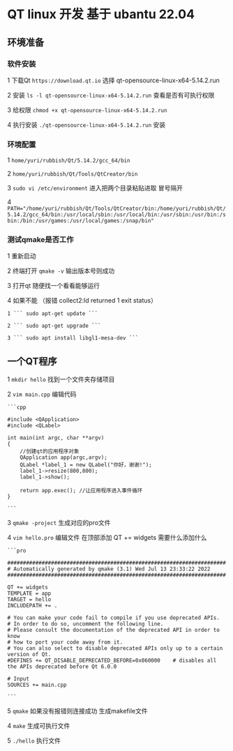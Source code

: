 # QT linux 开发 基于 ubantu 22.04

## 环境准备

### 软件安装

1 下载Qt ``` https://download.qt.io ``` 选择 qt-opensource-linux-x64-5.14.2.run

2 安装 ``` ls -l qt-opensource-linux-x64-5.14.2.run ``` 查看是否有可执行权限

3 给权限 ``` chmod +x qt-opensource-linux-x64-5.14.2.run ```

4 执行安装 ``` ./qt-opensource-linux-x64-5.14.2.run ``` 安装

### 环境配置

1 ``` home/yuri/rubbish/Qt/5.14.2/gcc_64/bin ```

2 ``` home/yuri/rubbish/Qt/Tools/QtCreator/bin ```

3 ``` sudo vi /etc/environment ``` 进入把两个目录粘贴进取 冒号隔开

4 ``` PATH="/home/yuri/rubbish/Qt/Tools/QtCreator/bin:/home/yuri/rubbish/Qt/5.14.2/gcc_64/bin:/usr/local/sbin:/usr/local/bin:/usr/sbin:/usr/bin:/sbin:/bin:/usr/games:/usr/local/games:/snap/bin" ```

### 测试qmake是否工作

1 重新启动

2 终端打开 ``` qmake -v ``` 输出版本号则成功

3 打开qt 随便找一个看看能够运行

4 如果不能 （报错 collect2:ld returned 1 exit status）

    1 ``` sudo apt-get update ```

    2 ``` sudo apt-get upgrade ```

    3 ``` sudo apt install libgl1-mesa-dev ```

## 一个QT程序

1 ``` mkdir hello ``` 找到一个文件夹存储项目

2 ``` vim main.cpp ``` 编辑代码

    ```cpp

    #include <QApplication>
    #include <QLabel>

    int main(int argc, char **argv)
    {
        //创建qt的应用程序对象
        QApplication app(argc,argv);
        QLabel *label_1 = new QLabel("你好，谢谢!");
        label_1->resize(800,800);
        label_1->show();

        return app.exec(); //让应用程序进入事件循环
    }

    ```

3 ``` qmake -project ``` 生成对应的pro文件

4 ``` vim hello.pro ``` 编辑文件 在顶部添加 QT += widgets 需要什么添加什么

    ```pro

    ######################################################################
    # Automatically generated by qmake (3.1) Wed Jul 13 23:33:22 2022
    ######################################################################

    QT += widgets
    TEMPLATE = app
    TARGET = hello
    INCLUDEPATH += .

    # You can make your code fail to compile if you use deprecated APIs.
    # In order to do so, uncomment the following line.
    # Please consult the documentation of the deprecated API in order to know
    # how to port your code away from it.
    # You can also select to disable deprecated APIs only up to a certain version of Qt.
    #DEFINES += QT_DISABLE_DEPRECATED_BEFORE=0x060000    # disables all the APIs deprecated before Qt 6.0.0

    # Input
    SOURCES += main.cpp

    ```

5 ``` qmake ``` 如果没有报错则连接成功 生成makefile文件

4 ``` make ``` 生成可执行文件

5 ``` ./hello ``` 执行文件
